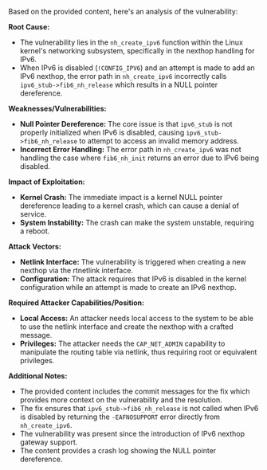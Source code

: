 Based on the provided content, here's an analysis of the vulnerability:

**Root Cause:**
- The vulnerability lies in the `nh_create_ipv6` function within the Linux kernel's networking subsystem, specifically in the nexthop handling for IPv6.
- When IPv6 is disabled (`!CONFIG_IPV6`) and an attempt is made to add an IPv6 nexthop, the error path in `nh_create_ipv6` incorrectly calls `ipv6_stub->fib6_nh_release` which results in a NULL pointer dereference.

**Weaknesses/Vulnerabilities:**
- **Null Pointer Dereference:** The core issue is that `ipv6_stub` is not properly initialized when IPv6 is disabled, causing `ipv6_stub->fib6_nh_release` to attempt to access an invalid memory address.
- **Incorrect Error Handling:** The error path in `nh_create_ipv6` was not handling the case where `fib6_nh_init` returns an error due to IPv6 being disabled.

**Impact of Exploitation:**
- **Kernel Crash:** The immediate impact is a kernel NULL pointer dereference leading to a kernel crash, which can cause a denial of service.
- **System Instability:** The crash can make the system unstable, requiring a reboot.

**Attack Vectors:**
- **Netlink Interface:** The vulnerability is triggered when creating a new nexthop via the rtnetlink interface.
- **Configuration:** The attack requires that IPv6 is disabled in the kernel configuration while an attempt is made to create an IPv6 nexthop.

**Required Attacker Capabilities/Position:**
- **Local Access:** An attacker needs local access to the system to be able to use the netlink interface and create the nexthop with a crafted message.
- **Privileges:** The attacker needs the `CAP_NET_ADMIN` capability to manipulate the routing table via netlink, thus requiring root or equivalent privileges.

**Additional Notes:**
- The provided content includes the commit messages for the fix which provides more context on the vulnerability and the resolution.
- The fix ensures that `ipv6_stub->fib6_nh_release` is not called when IPv6 is disabled by returning the `-EAFNOSUPPORT` error directly from `nh_create_ipv6`.
- The vulnerability was present since the introduction of IPv6 nexthop gateway support.
- The content provides a crash log showing the NULL pointer dereference.